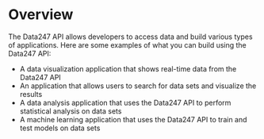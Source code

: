 # Overview

The Data247 API allows developers to access data and build various types of
applications. Here are some examples of what you can build using the Data247
API:

- A data visualization application that shows real-time data from the Data247
  API
- An application that allows users to search for data sets and visualize the
  results
- A data analysis application that uses the Data247 API to perform statistical
  analysis on data sets
- A machine learning application that uses the Data247 API to train and test
  models on data sets
